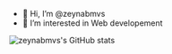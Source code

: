 - 👋 Hi, I’m @zeynabmvs
- 👀 I’m interested in Web developement 

![zeynabmvs's GitHub stats](https://github-readme-stats.vercel.app/api?username=zeynabmvs&show_icons=true&theme=radical)


<!---
zeynabmvs/zeynabmvs is a ✨ special ✨ repository because its `README.md` (this file) appears on your GitHub profile.
You can click the Preview link to take a look at your changes.
--->
